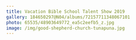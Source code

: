 ```yaml
---
title: Vacation Bible School Talent Show 2019
gallery: 184650297@N04/albums/72157711348067101
photo: 65535/48903649772_ea5c2eefb5_z.jpg
image: /img/good-shepherd-church-tunapuna.jpg
---
```

